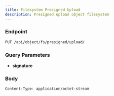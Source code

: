 ```yaml
---
title: Filesystem Presigned Upload
description: Presigned upload object filesystem
---
```


### Endpoint

```bash
PUT /api/object/fs/presigned/upload/
```

### Query Parameters

- **signature**

### Body

```bash
Content-Type: application/octet-stream
```


